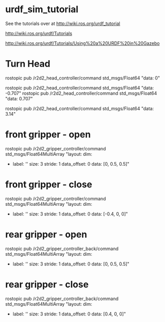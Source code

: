 # urdf_sim_tutorial
See the tutorials over at http://wiki.ros.org/urdf_tutorial

http://wiki.ros.org/urdf/Tutorials


http://wiki.ros.org/urdf/Tutorials/Using%20a%20URDF%20in%20Gazebo

# Turn Head
rostopic pub /r2d2_head_controller/command std_msgs/Float64 "data: 0"

rostopic pub /r2d2_head_controller/command std_msgs/Float64 "data: -0.707"
rostopic pub /r2d2_head_controller/command std_msgs/Float64 "data: 0.707"

rostopic pub /r2d2_head_controller/command std_msgs/Float64 "data: 3.14"


# front gripper - open
rostopic pub  /r2d2_gripper_controller/command std_msgs/Float64MultiArray "layout:
  dim:
  - label: ''
    size: 3
    stride: 1
  data_offset: 0
data: [0, 0.5, 0.5]"

# front gripper - close
rostopic pub  /r2d2_gripper_controller/command std_msgs/Float64MultiArray "layout:
  dim:
  - label: ''
    size: 3
    stride: 1
  data_offset: 0
data: [-0.4, 0, 0]"


# rear gripper - open
rostopic pub  /r2d2_gripper_controller_back/command std_msgs/Float64MultiArray "layout:
  dim:
  - label: ''
    size: 3
    stride: 1
  data_offset: 0
data: [0, 0.5, 0.5]"

# rear gripper - close
rostopic pub  /r2d2_gripper_controller_back/command std_msgs/Float64MultiArray "layout:
  dim:
  - label: ''
    size: 3
    stride: 1
  data_offset: 0
data: [0.4, 0, 0]"


